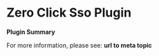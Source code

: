 # **Zero Click Sso** Plugin

**Plugin Summary**

For more information, please see: **url to meta topic**
